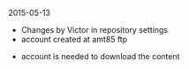 2015-05-13

* Changes by Victor in repository settings
* account created at amt85 ftp
+ account is needed to download the content